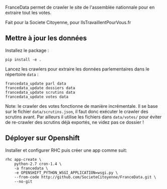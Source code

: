 FranceData permet de crawler le site de l'assemblée nationnale pour en extraire
tout les votes.

Fait pour la Societe Citoyenne, pour IlsTravaillentPourVous.fr

Mettre à jour les données
-------------------------

Installez le package :

    pip install -e .

Lancez les crawlers pour extraire les données parlementaires dans le répertoire
`data` :

    francedata_update parl data
    francedata_update dossiers data
    francedata_update scrutins data
    francedata_update votes data

Note: le crawler des votes fonctionne de manière incrémentale.  Il se base sur
le fichier `data/scrutins.json`, il faut donc exécuter le crawler des scrutins
avant.  Par ailleurs il utilise les fichiers dans `data/votes/` pour éviter de
re-crawler des scrutins déjà exportés, ne videz pas ce dossier !

Déployer sur Openshift
----------------------

Installer et configurer RHC puis créer une app comme suit:

    rhc app-create \
        python-2.7 cron-1.4 \
        -a francedata \
        -e OPENSHIFT_PYTHON_WSGI_APPLICATION=wsgi.py \
        --from-code http://github.com/SocieteCitoyenne/FranceData.git \
        --no-git
